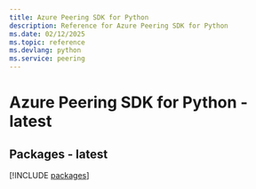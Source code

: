 ```yaml
---
title: Azure Peering SDK for Python
description: Reference for Azure Peering SDK for Python
ms.date: 02/12/2025
ms.topic: reference
ms.devlang: python
ms.service: peering
---
```

# Azure Peering SDK for Python - latest
## Packages - latest
[!INCLUDE [packages](peering-index.md)]